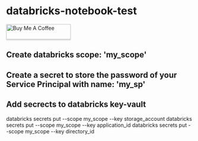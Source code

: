 # databricks-notebook-test


<a href="https://www.buymeacoffee.com/ftylmz1" target="_blank"><img src="https://www.buymeacoffee.com/assets/img/custom_images/orange_img.png" alt="Buy Me A Coffee" style="height: 41px !important;width: 174px !important;box-shadow: 0px 3px 2px 0px rgba(190, 190, 190, 0.5) !important;-webkit-box-shadow: 0px 3px 2px 0px rgba(190, 190, 190, 0.5) !important;" ></a>





## Create databricks scope: 'my_scope'


## Create a secret to store the password of your Service Principal with name: 'my_sp'


## Add secrects to databricks key-vault
databricks secrets put --scope my_scope --key storage_account
databricks secrets put --scope my_scope --key application_id
databricks secrets put --scope my_scope --key directory_id

